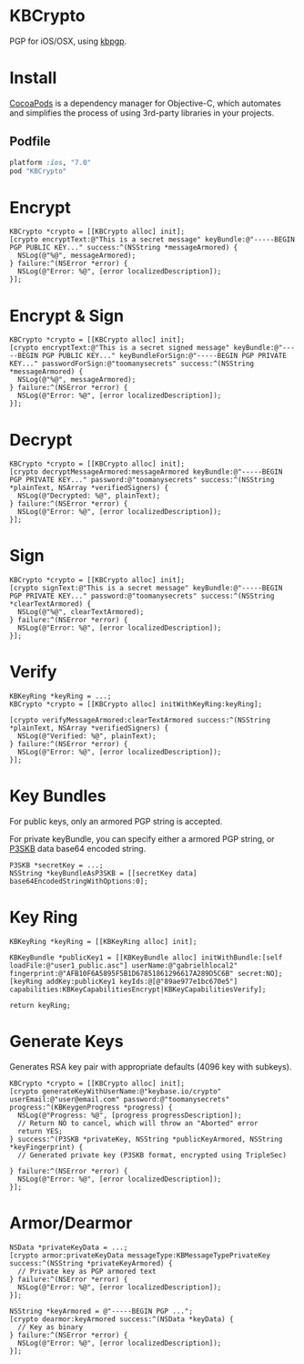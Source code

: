 KBCrypto
===========

PGP for iOS/OSX, using [kbpgp](https://github.com/keybase/kbpgp).

# Install

[CocoaPods](http://cocoapods.org) is a dependency manager for Objective-C, which automates and simplifies the process of using 3rd-party libraries in your projects.

## Podfile

```ruby
platform :ios, "7.0"
pod "KBCrypto"
```

# Encrypt

```objc
KBCrypto *crypto = [[KBCrypto alloc] init];
[crypto encryptText:@"This is a secret message" keyBundle:@"-----BEGIN PGP PUBLIC KEY..." success:^(NSString *messageArmored) {
  NSLog(@"%@", messageArmored);
} failure:^(NSError *error) {
  NSLog(@"Error: %@", [error localizedDescription]);
}];
```

# Encrypt & Sign

```objc
KBCrypto *crypto = [[KBCrypto alloc] init];
[crypto encryptText:@"This is a secret signed message" keyBundle:@"-----BEGIN PGP PUBLIC KEY..." keyBundleForSign:@"-----BEGIN PGP PRIVATE KEY..." passwordForSign:@"toomanysecrets" success:^(NSString *messageArmored) {
  NSLog(@"%@", messageArmored);
} failure:^(NSError *error) {
  NSLog(@"Error: %@", [error localizedDescription]);
}];
```

# Decrypt

```objc
KBCrypto *crypto = [[KBCrypto alloc] init];
[crypto decryptMessageArmored:messageArmored keyBundle:@"-----BEGIN PGP PRIVATE KEY..." password:@"toomanysecrets" success:^(NSString *plainText, NSArray *verifiedSigners) {
  NSLog(@"Decrypted: %@", plainText);
} failure:^(NSError *error) {
  NSLog(@"Error: %@", [error localizedDescription]);
}];

```

# Sign

```objc
KBCrypto *crypto = [[KBCrypto alloc] init];
[crypto signText:@"This is a secret message" keyBundle:@"-----BEGIN PGP PRIVATE KEY..." password:@"toomanysecrets" success:^(NSString *clearTextArmored) {
  NSLog(@"%@", clearTextArmored);
} failure:^(NSError *error) {
  NSLog(@"Error: %@", [error localizedDescription]);
}];
```

# Verify

```objc
KBKeyRing *keyRing = ...;
KBCrypto *crypto = [[KBCrypto alloc] initWithKeyRing:keyRing];

[crypto verifyMessageArmored:clearTextArmored success:^(NSString *plainText, NSArray *verifiedSigners) {
  NSLog(@"Verified: %@", plainText);
} failure:^(NSError *error) {
  NSLog(@"Error: %@", [error localizedDescription]);
}];
```

# Key Bundles

For public keys, only an armored PGP string is accepted.

For private keyBundle, you can specify either a armored PGP string, or [P3SKB](https://github.com/gabriel/TSTripleSec#p3skb) data base64 encoded string.

```objc
P3SKB *secretKey = ...;
NSString *keyBundleAsP3SKB = [[secretKey data] base64EncodedStringWithOptions:0];
```

# Key Ring

```objc
KBKeyRing *keyRing = [[KBKeyRing alloc] init];

KBKeyBundle *publicKey1 = [[KBKeyBundle alloc] initWithBundle:[self loadFile:@"user1_public.asc"] userName:@"gabrielhlocal2" fingerprint:@"AFB10F6A5895F5B1D67851861296617A289D5C6B" secret:NO];
[keyRing addKey:publicKey1 keyIds:@[@"89ae977e1bc670e5"] capabilities:KBKeyCapabilitiesEncrypt|KBKeyCapabilitiesVerify];

return keyRing;
```

# Generate Keys

Generates RSA key pair with appropriate defaults (4096 key with subkeys).

```objc
KBCrypto *crypto = [[KBCrypto alloc] init];
[crypto generateKeyWithUserName:@"keybase.io/crypto" userEmail:@"user@email.com" password:@"toomanysecrets" progress:^(KBKeygenProgress *progress) {
  NSLog(@"Progress: %@", [progress progressDescription]);
  // Return NO to cancel, which will throw an "Aborted" error
  return YES;
} success:^(P3SKB *privateKey, NSString *publicKeyArmored, NSString *keyFingerprint) {
  // Generated private key (P3SKB format, encrypted using TripleSec)

} failure:^(NSError *error) {
  NSLog(@"Error: %@", [error localizedDescription]);
}];
```

# Armor/Dearmor

```objc
NSData *privateKeyData = ...;
[crypto armor:privateKeyData messageType:KBMessageTypePrivateKey success:^(NSString *privateKeyArmored) {
  // Private key as PGP armored text
} failure:^(NSError *error) {
  NSLog(@"Error: %@", [error localizedDescription]);
}];
```

```objc
NSString *keyArmored = @"-----BEGIN PGP ...";
[crypto dearmor:keyArmored success:^(NSData *keyData) {
  // Key as binary
} failure:^(NSError *error) {
  NSLog(@"Error: %@", [error localizedDescription]);
}];
```

